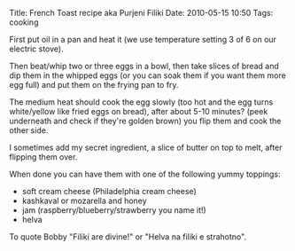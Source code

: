 Title: French Toast recipe aka Purjeni Filiki
Date: 2010-05-15 10:50
Tags: cooking

First put oil in a pan and heat it (we use temperature setting 3 of 6 on our electric stove). 

Then beat/whip two or three eggs in a bowl, then take slices of bread and dip them in the whipped eggs (or you can soak them if you want them more egg full) and put them on the frying pan to fry.

The medium heat should cook the egg slowly (too hot and the egg turns white/yellow like fried eggs on bread), after about 5-10 minutes? (peek underneath and check if they're golden brown) you flip them and cook the other side.

I sometimes add my secret ingredient, a slice of butter on top to melt, after flipping them over.

When done you can have them with one of the following yummy toppings:

- soft cream cheese (Philadelphia cream cheese)
- kashkaval or mozarella and honey
- jam (raspberry/blueberry/strawberry you name it!)
- helva

To quote Bobby "Filiki are divine!" or "Helva na filiki e strahotno".